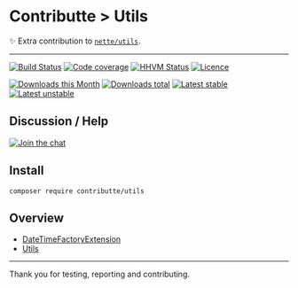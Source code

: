 # Contributte > Utils

:sparkles: Extra contribution to [`nette/utils`](https://github.com/nette/utils).

-----

[![Build Status](https://img.shields.io/travis/contributte/utils.svg?style=flat-square)](https://travis-ci.org/contributte/utils)
[![Code coverage](https://img.shields.io/coveralls/contributte/utils.svg?style=flat-square)](https://coveralls.io/r/contributte/utils)
[![HHVM Status](https://img.shields.io/hhvm/contributte/utils.svg?style=flat-square)](http://hhvm.h4cc.de/package/contributte/utils)
[![Licence](https://img.shields.io/packagist/l/contributte/utils.svg?style=flat-square)](https://packagist.org/packages/contributte/utils)

[![Downloads this Month](https://img.shields.io/packagist/dm/contributte/utils.svg?style=flat-square)](https://packagist.org/packages/contributte/utils)
[![Downloads total](https://img.shields.io/packagist/dt/contributte/utils.svg?style=flat-square)](https://packagist.org/packages/contributte/utils)
[![Latest stable](https://img.shields.io/packagist/v/contributte/utils.svg?style=flat-square)](https://packagist.org/packages/contributte/utils)
[![Latest unstable](https://img.shields.io/packagist/vpre/contributte/utils.svg?style=flat-square)](https://packagist.org/packages/contributte/utils)

## Discussion / Help

[![Join the chat](https://img.shields.io/gitter/room/contributte/contributte.svg?style=flat-square)](https://gitter.im/contributte/contributte?utm_source=badge&utm_medium=badge&utm_campaign=pr-badge&utm_content=badge)

## Install

```
composer require contributte/utils
```

## Overview

- [DateTimeFactoryExtension](https://github.com/contributte/utils/blob/master/.docs/README.md#datetime--datetimefactory)
- [Utils](https://github.com/contributte/utils/blob/master/.docs/README.md)

---

Thank you for testing, reporting and contributing.
